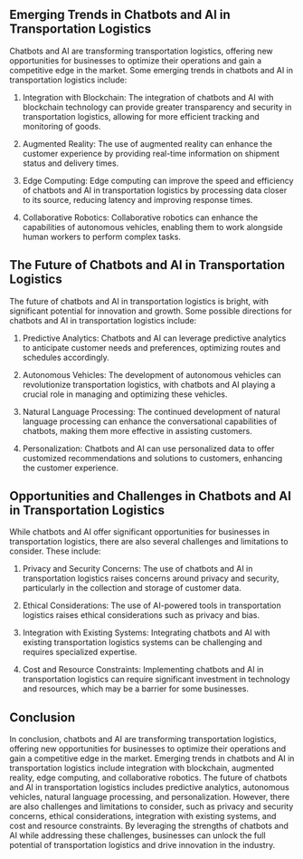
Emerging Trends in Chatbots and AI in Transportation Logistics
--------------------------------------------------------------

Chatbots and AI are transforming transportation logistics, offering new opportunities for businesses to optimize their operations and gain a competitive edge in the market. Some emerging trends in chatbots and AI in transportation logistics include:

1. Integration with Blockchain: The integration of chatbots and AI with blockchain technology can provide greater transparency and security in transportation logistics, allowing for more efficient tracking and monitoring of goods.

2. Augmented Reality: The use of augmented reality can enhance the customer experience by providing real-time information on shipment status and delivery times.

3. Edge Computing: Edge computing can improve the speed and efficiency of chatbots and AI in transportation logistics by processing data closer to its source, reducing latency and improving response times.

4. Collaborative Robotics: Collaborative robotics can enhance the capabilities of autonomous vehicles, enabling them to work alongside human workers to perform complex tasks.

The Future of Chatbots and AI in Transportation Logistics
---------------------------------------------------------

The future of chatbots and AI in transportation logistics is bright, with significant potential for innovation and growth. Some possible directions for chatbots and AI in transportation logistics include:

1. Predictive Analytics: Chatbots and AI can leverage predictive analytics to anticipate customer needs and preferences, optimizing routes and schedules accordingly.

2. Autonomous Vehicles: The development of autonomous vehicles can revolutionize transportation logistics, with chatbots and AI playing a crucial role in managing and optimizing these vehicles.

3. Natural Language Processing: The continued development of natural language processing can enhance the conversational capabilities of chatbots, making them more effective in assisting customers.

4. Personalization: Chatbots and AI can use personalized data to offer customized recommendations and solutions to customers, enhancing the customer experience.

Opportunities and Challenges in Chatbots and AI in Transportation Logistics
---------------------------------------------------------------------------

While chatbots and AI offer significant opportunities for businesses in transportation logistics, there are also several challenges and limitations to consider. These include:

1. Privacy and Security Concerns: The use of chatbots and AI in transportation logistics raises concerns around privacy and security, particularly in the collection and storage of customer data.

2. Ethical Considerations: The use of AI-powered tools in transportation logistics raises ethical considerations such as privacy and bias.

3. Integration with Existing Systems: Integrating chatbots and AI with existing transportation logistics systems can be challenging and requires specialized expertise.

4. Cost and Resource Constraints: Implementing chatbots and AI in transportation logistics can require significant investment in technology and resources, which may be a barrier for some businesses.

Conclusion
----------

In conclusion, chatbots and AI are transforming transportation logistics, offering new opportunities for businesses to optimize their operations and gain a competitive edge in the market. Emerging trends in chatbots and AI in transportation logistics include integration with blockchain, augmented reality, edge computing, and collaborative robotics. The future of chatbots and AI in transportation logistics includes predictive analytics, autonomous vehicles, natural language processing, and personalization. However, there are also challenges and limitations to consider, such as privacy and security concerns, ethical considerations, integration with existing systems, and cost and resource constraints. By leveraging the strengths of chatbots and AI while addressing these challenges, businesses can unlock the full potential of transportation logistics and drive innovation in the industry.
